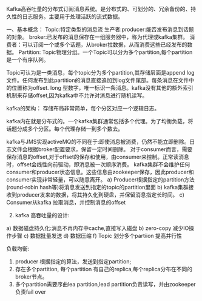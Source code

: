 Kafka高吞吐量的分布式订阅消息系统。是分布式的、可划分的、冗余备份的、持久性的日志服务。主要用于处理活跃的流式数据。


一、基本概念：
Topic:特定类型的消息流
生产者:producer:能否发布消息到话题的对象。
broker:已发布的消息保存在一组服务器中，称为代理或kafka集群。
消费者：可以订阅一个或多个话题，从broker拉数据，从而消费这些已经发布的数据。
Partition: Topic物理分组。一个Topic可以分为多个partition,每个partition是一个有序队列。


Topic可认为是一类消息，每个topic分为多个partition,其存储层面是append log文件。任何发布到此partition的消息直接追加到log文件尾部。每条消息在文件中的位置称为offset. long 型数字，唯一标识一条消息。kafka没有其他的额外索引机制来存储offset,因为kafka中不允许对消息进行随机读写。




kafka的架构：
存储布局非常简单，每个分区对应一个逻辑日志。

kafka内在就是分布式的。一个kafka集群通常包括多个代理。为了均衡负载，将话题分成多个分区。每个代理存储一到多个数去。

kafka与JMS实现activeMQ的不同在于:即使消息被消费，仍然不能立即删除。日志文件会根据broker配置要求，保留一定时间删除。
对于consumer而言，需要保存消息的offset,对于offset的保存和使用，由consumer来控制。正常读消息时，offset会线性向前驱动，即消息被一次顺序消费。
kafka集群不会维护任何consumer和producer状态信息。这些信息由zookeeper保存，因此producer和consumer实现非常轻量，可以随意离开。
a) Producer根据指定的partition方法(round-robin hash等)将消息发送到指定的topic的partition里面
b) kafka集群接收到producer发来的数据，将其持久化到硬盘，并保留消息指定长时间。
c) Consumer从kafka 拉取消息，并控制消息的offset



2. kafka 高吞吐量的设计:

a) 数据磁盘持久化:消息不再内存中cache,直接写入磁盘
b) zero-copy 减少IO操作步骤
c) 数据批量发送
d) 数据压缩
f) Topic 划分多个partiion 提高并行性

负载均衡:
1) producer 根据指定的算法，发送到指定partition;
2) 存在多个partition, 每个partition 有自己的replica,每个replica分布在不同的broker节点。
3) 多个partition需要序曲lea partition,lead partition负责读写，并由zookeeper负责fail over
